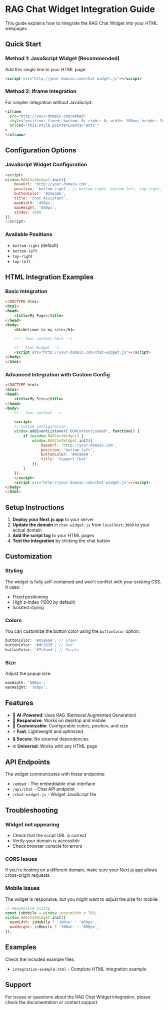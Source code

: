 # RAG Chat Widget Integration Guide

This guide explains how to integrate the RAG Chat Widget into your HTML webpages.

## Quick Start

### Method 1: JavaScript Widget (Recommended)

Add this single line to your HTML page:

```html
<script src="http://your-domain.com/chat-widget.js"></script>
```

### Method 2: iframe Integration

For simpler integration without JavaScript:

```html
<iframe
  src="http://your-domain.com/embed"
  style="position: fixed; bottom: 0; right: 0; width: 100vw; height: 100vh; border: none; pointer-events: none; z-index: 1000;"
  onload="this.style.pointerEvents='auto'"
>
</iframe>
```

## Configuration Options

### JavaScript Widget Configuration

```javascript
<script>
window.RAGChatWidget.init({
    baseUrl: 'http://your-domain.com',
    position: 'bottom-right', // bottom-right, bottom-left, top-right, top-left
    buttonColor: '#2563eb',
    title: 'Chat Assistant',
    maxWidth: '450px',
    maxHeight: '650px',
    zIndex: 1000
});
</script>
```

### Available Positions

- `bottom-right` (default)
- `bottom-left`
- `top-right`
- `top-left`

## HTML Integration Examples

### Basic Integration

```html
<!DOCTYPE html>
<html>
<head>
    <title>My Page</title>
</head>
<body>
    <h1>Welcome to my site</h1>

    <!-- Your content here -->

    <!-- Chat Widget -->
    <script src="http://your-domain.com/chat-widget.js"></script>
</body>
</html>
```

### Advanced Integration with Custom Config

```html
<!DOCTYPE html>
<html>
<head>
    <title>My Site</title>
</head>
<body>
    <!-- Your content -->

    <script>
    // Custom configuration
    window.addEventListener('DOMContentLoaded', function() {
        if (window.RAGChatWidget) {
            window.RAGChatWidget.init({
                baseUrl: 'http://your-domain.com',
                position: 'bottom-left',
                buttonColor: '#059669',
                title: 'Support Chat'
            });
        }
    });
    </script>
    <script src="http://your-domain.com/chat-widget.js"></script>
</body>
</html>
```

## Setup Instructions

1. **Deploy your Next.js app** to your server
2. **Update the domain** in `chat-widget.js` from `localhost:3000` to your actual domain
3. **Add the script tag** to your HTML pages
4. **Test the integration** by clicking the chat button

## Customization

### Styling

The widget is fully self-contained and won't conflict with your existing CSS. It uses:

- Fixed positioning
- High z-index (1000 by default)
- Isolated styling

### Colors

You can customize the button color using the `buttonColor` option:

```javascript
buttonColor: '#059669'; // Green
buttonColor: '#dc2626'; // Red
buttonColor: '#7c3aed'; // Purple
```

### Size

Adjust the popup size:

```javascript
maxWidth: '500px';
maxHeight: '700px';
```

## Features

- 🤖 **AI-Powered**: Uses RAG (Retrieval Augmented Generation)
- 📱 **Responsive**: Works on desktop and mobile
- 🎨 **Customizable**: Configurable colors, position, and size
- ⚡ **Fast**: Lightweight and optimized
- 🔒 **Secure**: No external dependencies
- 🌐 **Universal**: Works with any HTML page

## API Endpoints

The widget communicates with these endpoints:

- `/embed` - The embeddable chat interface
- `/api/chat` - Chat API endpoint
- `/chat-widget.js` - Widget JavaScript file

## Troubleshooting

### Widget not appearing

- Check that the script URL is correct
- Verify your domain is accessible
- Check browser console for errors

### CORS Issues

If you're hosting on a different domain, make sure your Next.js app allows cross-origin requests.

### Mobile Issues

The widget is responsive, but you might want to adjust the size for mobile:

```javascript
// Responsive sizing
const isMobile = window.innerWidth < 768;
window.RAGChatWidget.init({
  maxWidth: isMobile ? '100vw' : '450px',
  maxHeight: isMobile ? '100vh' : '650px',
});
```

## Examples

Check the included example files:

- `integration-example.html` - Complete HTML integration example

## Support

For issues or questions about the RAG Chat Widget integration, please check the documentation or contact support.
